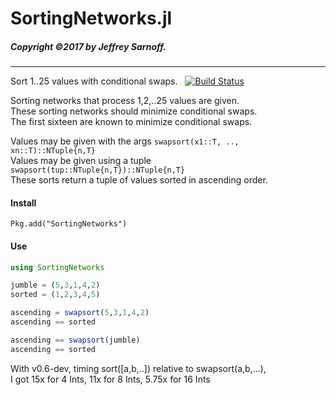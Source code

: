 # SortingNetworks.jl

##### Copyright ©2017 by Jeffrey Sarnoff.
------

Sort 1..25 values with conditional swaps.&nbsp;&nbsp; [![Build Status](https://travis-ci.org/JeffreySarnoff/SortingNetworks.jl.svg?branch=master)](https://travis-ci.org/JeffreySarnoff/SortingNetworks.jl)


Sorting networks that process 1,2,..25 values are given.  
These sorting networks should minimize conditional swaps.  
The first sixteen are known to minimize conditional swaps.  
    
Values may be given with the args  `swapsort(x1::T, .., xn::T)::NTuple{n,T}`  
Values may be given using a tuple  `swapsort(tup::NTuple{n,T})::NTuple{n,T}`  
These sorts return a tuple of values sorted in ascending order.  

#### Install
`Pkg.add("SortingNetworks")`

#### Use
```julia
using SortingNetworks

jumble = (5,3,1,4,2)
sorted = (1,2,3,4,5)

ascending = swapsort(5,3,1,4,2)
ascending == sorted

ascending == swapsort(jumble)
ascending == sorted
```

With v0.6-dev, timing sort([a,b,..]) relative to swapsort(a,b,...),   
I got 15x for 4 Ints, 11x for 8 Ints, 5.75x for 16 Ints
